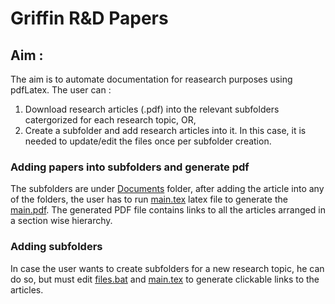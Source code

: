 # Griffin R&D Papers

## Aim : 

The aim is to automate documentation for reasearch purposes using pdfLatex. The user can :
1. Download research articles (.pdf) into the relevant subfolders catergorized for each research topic, OR,
2. Create a subfolder and add research articles into it. In this case, it is needed to update/edit the files once per subfolder creation.

### Adding papers into subfolders and generate pdf

The subfolders are under [Documents](./Documents/) folder, after adding the article into any of the folders, the user has to run [main.tex](./main.tex) latex file to generate the [main.pdf](./main.pdf). The generated PDF file contains links to all the articles arranged in a section wise hierarchy.

### Adding subfolders
In case the user wants to create subfolders for a new research topic, he can do so, but must edit [files.bat](./files.bat) and [main.tex](./main.tex) to generate clickable links to the articles.
  